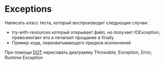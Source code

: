 # Exceptions
Написать класс теста, который воспроизводит следующие случаи:

* try-with-resources который открывает файл, но получает IOException, превозмогает его и печатает прощание в finally 
* Пример кода, перехватывающего предков исключений

При помощи [DOT](https://en.wikipedia.org/wiki/DOT_(graph_description_language)) нарисовать диаграмму Throwable, Exception, Error, Runtime Exception